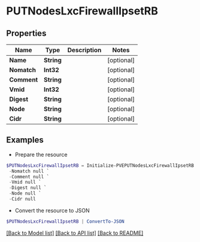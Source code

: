 # PUTNodesLxcFirewallIpsetRB
## Properties

Name | Type | Description | Notes
------------ | ------------- | ------------- | -------------
**Name** | **String** |  | [optional] 
**Nomatch** | **Int32** |  | [optional] 
**Comment** | **String** |  | [optional] 
**Vmid** | **Int32** |  | [optional] 
**Digest** | **String** |  | [optional] 
**Node** | **String** |  | [optional] 
**Cidr** | **String** |  | [optional] 

## Examples

- Prepare the resource
```powershell
$PUTNodesLxcFirewallIpsetRB = Initialize-PVEPUTNodesLxcFirewallIpsetRB  -Name null `
 -Nomatch null `
 -Comment null `
 -Vmid null `
 -Digest null `
 -Node null `
 -Cidr null
```

- Convert the resource to JSON
```powershell
$PUTNodesLxcFirewallIpsetRB | ConvertTo-JSON
```

[[Back to Model list]](../README.md#documentation-for-models) [[Back to API list]](../README.md#documentation-for-api-endpoints) [[Back to README]](../README.md)

